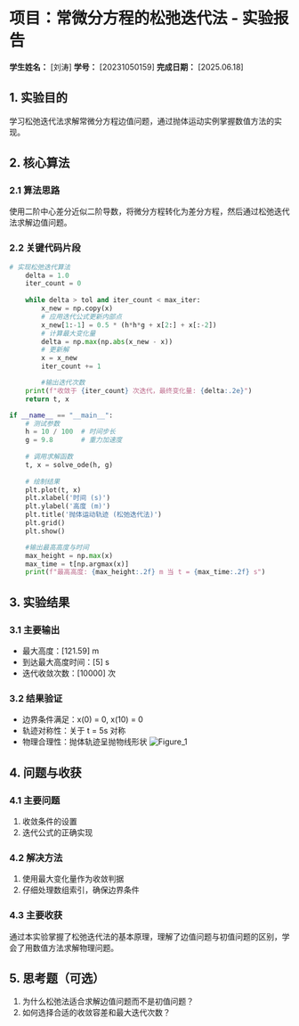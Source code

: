 # 项目：常微分方程的松弛迭代法 - 实验报告

**学生姓名：** [刘涛] **学号：** [20231050159] **完成日期：** [2025.06.18]

## 1. 实验目的

学习松弛迭代法求解常微分方程边值问题，通过抛体运动实例掌握数值方法的实现。

## 2. 核心算法

### 2.1 算法思路

使用二阶中心差分近似二阶导数，将微分方程转化为差分方程，然后通过松弛迭代法求解边值问题。

### 2.2 关键代码片段

```python
# 实现松弛迭代算法
    delta = 1.0
    iter_count = 0
    
    while delta > tol and iter_count < max_iter:
        x_new = np.copy(x)
        # 应用迭代公式更新内部点
        x_new[1:-1] = 0.5 * (h*h*g + x[2:] + x[:-2])
        # 计算最大变化量
        delta = np.max(np.abs(x_new - x))
        # 更新解
        x = x_new
        iter_count += 1

        #输出迭代次数
    print(f"收敛于 {iter_count} 次迭代，最终变化量: {delta:.2e}")
    return t, x

if __name__ == "__main__":
    # 测试参数
    h = 10 / 100  # 时间步长
    g = 9.8       # 重力加速度
    
    # 调用求解函数
    t, x = solve_ode(h, g)
    
    # 绘制结果
    plt.plot(t, x)
    plt.xlabel('时间 (s)')
    plt.ylabel('高度 (m)')
    plt.title('抛体运动轨迹 (松弛迭代法)')
    plt.grid()
    plt.show()

    #输出最高高度与时间
    max_height = np.max(x)
    max_time = t[np.argmax(x)]
    print(f"最高高度: {max_height:.2f} m 当 t = {max_time:.2f} s")
```

## 3. 实验结果

### 3.1 主要输出

- 最大高度：[121.59] m
- 到达最大高度时间：[5] s
- 迭代收敛次数：[10000] 次

### 3.2 结果验证

- 边界条件满足：x(0) = 0, x(10) = 0
- 轨迹对称性：关于 t = 5s 对称
- 物理合理性：抛体轨迹呈抛物线形状
![Figure_1](https://github.com/user-attachments/assets/b7148f79-f183-4ba8-a368-b7ee730502fb)

## 4. 问题与收获

### 4.1 主要问题

1. 收敛条件的设置
2. 迭代公式的正确实现

### 4.2 解决方法

1. 使用最大变化量作为收敛判据
2. 仔细处理数组索引，确保边界条件

### 4.3 主要收获

通过本实验掌握了松弛迭代法的基本原理，理解了边值问题与初值问题的区别，学会了用数值方法求解物理问题。

## 5. 思考题（可选）

1. 为什么松弛法适合求解边值问题而不是初值问题？
2. 如何选择合适的收敛容差和最大迭代次数？
